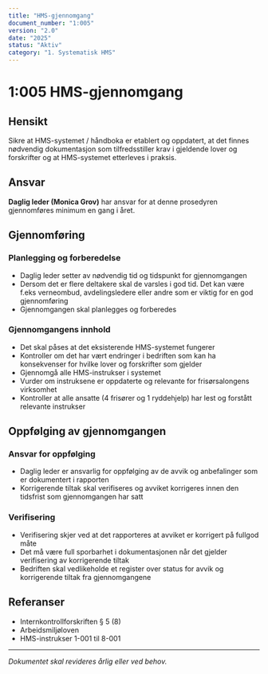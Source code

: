 ```yaml
---
title: "HMS-gjennomgang"
document_number: "1:005"
version: "2.0"
date: "2025"
status: "Aktiv"
category: "1. Systematisk HMS"
---
```


# 1:005 HMS-gjennomgang

## Hensikt

Sikre at HMS-systemet / håndboka er etablert og oppdatert, at det finnes nødvendig dokumentasjon som tilfredsstiller krav i gjeldende lover og forskrifter og at HMS-systemet etterleves i praksis.

## Ansvar

**Daglig leder (Monica Grov)** har ansvar for at denne prosedyren gjennomføres minimum en gang i året.

## Gjennomføring

### Planlegging og forberedelse
- Daglig leder setter av nødvendig tid og tidspunkt for gjennomgangen
- Dersom det er flere deltakere skal de varsles i god tid. Det kan være f.eks verneombud, avdelingsledere eller andre som er viktig for en god gjennomføring
- Gjennomgangen skal planlegges og forberedes

### Gjennomgangens innhold
- Det skal påses at det eksisterende HMS-systemet fungerer
- Kontroller om det har vært endringer i bedriften som kan ha konsekvenser for hvilke lover og forskrifter som gjelder
- Gjennomgå alle HMS-instrukser i systemet
- Vurder om instruksene er oppdaterte og relevante for frisørsalongens virksomhet
- Kontroller at alle ansatte (4 frisører og 1 ryddehjelp) har lest og forstått relevante instrukser

## Oppfølging av gjennomgangen

### Ansvar for oppfølging
- Daglig leder er ansvarlig for oppfølging av de avvik og anbefalinger som er dokumentert i rapporten
- Korrigerende tiltak skal verifiseres og avviket korrigeres innen den tidsfrist som gjennomgangen har satt

### Verifisering
- Verifisering skjer ved at det rapporteres at avviket er korrigert på fullgod måte
- Det må være full sporbarhet i dokumentasjonen når det gjelder verifisering av korrigerende tiltak
- Bedriften skal vedlikeholde et register over status for avvik og korrigerende tiltak fra gjennomgangene

## Referanser

- Internkontrollforskriften § 5 (8)
- Arbeidsmiljøloven
- HMS-instrukser 1-001 til 8-001

---

*Dokumentet skal revideres årlig eller ved behov.*
